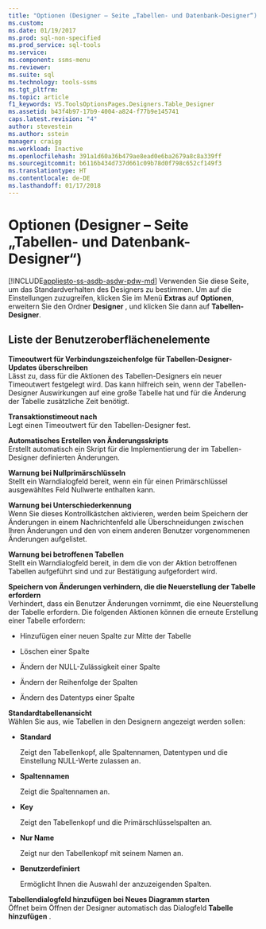 ```yaml
---
title: "Optionen (Designer – Seite „Tabellen- und Datenbank-Designer“) | Microsoft-Dokumentation"
ms.custom: 
ms.date: 01/19/2017
ms.prod: sql-non-specified
ms.prod_service: sql-tools
ms.service: 
ms.component: ssms-menu
ms.reviewer: 
ms.suite: sql
ms.technology: tools-ssms
ms.tgt_pltfrm: 
ms.topic: article
f1_keywords: VS.ToolsOptionsPages.Designers.Table_Designer
ms.assetid: b43f4b97-17b9-4004-a824-f77b9e145741
caps.latest.revision: "4"
author: stevestein
ms.author: sstein
manager: craigg
ms.workload: Inactive
ms.openlocfilehash: 391a1d60a36b479ae8ead0e6ba2679a8c8a339ff
ms.sourcegitcommit: b6116b434d737d661c09b78d0f798c652cf149f3
ms.translationtype: HT
ms.contentlocale: de-DE
ms.lasthandoff: 01/17/2018
---
```

# <a name="options-designers---table-and-database-designers-page"></a>Optionen (Designer – Seite „Tabellen- und Datenbank-Designer“)
[!INCLUDE[appliesto-ss-asdb-asdw-pdw-md](../../includes/appliesto-ss-asdb-asdw-pdw-md.md)] Verwenden Sie diese Seite, um das Standardverhalten des Designers zu bestimmen. Um auf die Einstellungen zuzugreifen, klicken Sie im Menü **Extras** auf **Optionen**, erweitern Sie den Ordner **Designer** , und klicken Sie dann auf **Tabellen-Designer**.  
  
## <a name="uielement-list"></a>Liste der Benutzeroberflächenelemente  
**Timeoutwert für Verbindungszeichenfolge für Tabellen-Designer-Updates überschreiben**  
Lässt zu, dass für die Aktionen des Tabellen-Designers ein neuer Timeoutwert festgelegt wird. Das kann hilfreich sein, wenn der Tabellen-Designer Auswirkungen auf eine große Tabelle hat und für die Änderung der Tabelle zusätzliche Zeit benötigt.  
  
**Transaktionstimeout nach**  
Legt einen Timeoutwert für den Tabellen-Designer fest.  
  
**Automatisches Erstellen von Änderungsskripts**  
Erstellt automatisch ein Skript für die Implementierung der im Tabellen-Designer definierten Änderungen.  
  
**Warnung bei Nullprimärschlüsseln**  
Stellt ein Warndialogfeld bereit, wenn ein für einen Primärschlüssel ausgewähltes Feld Nullwerte enthalten kann.  
  
**Warnung bei Unterschiederkennung**  
Wenn Sie dieses Kontrollkästchen aktivieren, werden beim Speichern der Änderungen in einem Nachrichtenfeld alle Überschneidungen zwischen Ihren Änderungen und den von einem anderen Benutzer vorgenommenen Änderungen aufgelistet.  
  
**Warnung bei betroffenen Tabellen**  
Stellt ein Warndialogfeld bereit, in dem die von der Aktion betroffenen Tabellen aufgeführt sind und zur Bestätigung aufgefordert wird.  
  
**Speichern von Änderungen verhindern, die die Neuerstellung der Tabelle erfordern**  
Verhindert, dass ein Benutzer Änderungen vornimmt, die eine Neuerstellung der Tabelle erfordern. Die folgenden Aktionen können die erneute Erstellung einer Tabelle erfordern:  
  
-   Hinzufügen einer neuen Spalte zur Mitte der Tabelle  
  
-   Löschen einer Spalte  
  
-   Ändern der NULL-Zulässigkeit einer Spalte  
  
-   Ändern der Reihenfolge der Spalten  
  
-   Ändern des Datentyps einer Spalte  
  
**Standardtabellenansicht**  
Wählen Sie aus, wie Tabellen in den Designern angezeigt werden sollen:  
  
-   **Standard**  
  
    Zeigt den Tabellenkopf, alle Spaltennamen, Datentypen und die Einstellung NULL-Werte zulassen an.  
  
-   **Spaltennamen**  
  
    Zeigt die Spaltennamen an.  
  
-   **Key**  
  
    Zeigt den Tabellenkopf und die Primärschlüsselspalten an.  
  
-   **Nur Name**  
  
    Zeigt nur den Tabellenkopf mit seinem Namen an.  
  
-   **Benutzerdefiniert**  
  
    Ermöglicht Ihnen die Auswahl der anzuzeigenden Spalten.  
  
**Tabellendialogfeld hinzufügen bei Neues Diagramm starten**  
Öffnet beim Öffnen der Designer automatisch das Dialogfeld **Tabelle hinzufügen** .  
  

